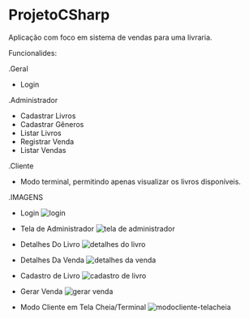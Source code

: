 # ProjetoCSharp

Aplicação com foco em sistema de vendas para uma livraria.

Funcionalides:

.Geral
- Login

.Administrador
- Cadastrar Livros
- Cadastrar Gêneros
- Listar Livros
- Registrar Venda
- Listar Vendas

.Cliente
- Modo terminal, permitindo apenas visualizar os livros disponíveis.



.IMAGENS

- Login
![login](https://user-images.githubusercontent.com/36937229/43541225-3b41e410-95a0-11e8-9928-39a10fe93648.PNG)

- Tela de Administrador
![tela de administrador](https://user-images.githubusercontent.com/36937229/43541423-cdb58766-95a0-11e8-8d57-2f0ad917d0b0.PNG)

- Detalhes Do Livro
![detalhes do livro](https://user-images.githubusercontent.com/36937229/43541696-67b87a4e-95a1-11e8-82ab-e26e571d6764.PNG)

- Detalhes Da Venda
![detalhes da venda](https://user-images.githubusercontent.com/36937229/43541698-67fe8192-95a1-11e8-8f6a-6792f2639973.PNG)

- Cadastro de Livro
![cadastro de livro](https://user-images.githubusercontent.com/36937229/43541817-b6d11f64-95a1-11e8-94ea-3db84fd2429a.PNG)

- Gerar Venda
![gerar venda](https://user-images.githubusercontent.com/36937229/43541819-b6fe45f2-95a1-11e8-8300-ca8e264e6679.PNG)

- Modo Cliente em Tela Cheia/Terminal 
![modocliente-telacheia](https://user-images.githubusercontent.com/36937229/43541697-67de03d6-95a1-11e8-8fd4-509d0f36609f.png)



